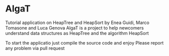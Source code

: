 # AlgaT
Tutorial application on HeapTree and HeapSort by Enea Guidi, Marco Tomasone and Luca Genova
AlgaT is a project to help newcomers understand data structures as HeapTree and the algorithm HeapSort

To start the applicatio just compile the source code and enjoy
Please report any problem via pull request
